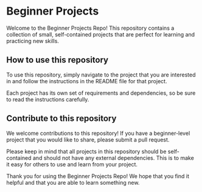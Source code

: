 # Beginner Projects

Welcome to the Beginner Projects Repo! This repository contains a collection of small, self-contained projects that are perfect for learning and practicing new skills.

## How to use this repository
To use this repository, simply navigate to the project that you are interested in and follow the instructions in the README file for that project.

Each project has its own set of requirements and dependencies, so be sure to read the instructions carefully.

## Contribute to this repository
We welcome contributions to this repository! If you have a beginner-level project that you would like to share, please submit a pull request.

Please keep in mind that all projects in this repository should be self-contained and should not have any external dependencies. This is to make it easy for others to use and learn from your project.

Thank you for using the Beginner Projects Repo! We hope that you find it helpful and that you are able to learn something new.
